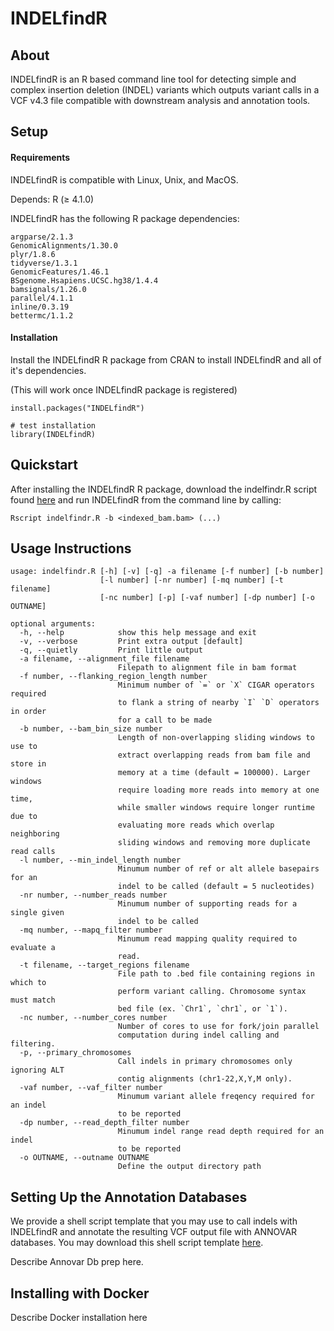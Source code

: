 # INDELfindR

## About
INDELfindR is an R based command line tool for detecting simple and complex insertion deletion (INDEL) variants which outputs variant calls in a VCF v4.3 file compatible with downstream analysis and annotation tools.

## Setup

#### Requirements

INDELfindR is compatible with Linux, Unix, and MacOS.

Depends: R (≥ 4.1.0) 

INDELfindR has the following R package dependencies:

```
argparse/2.1.3
GenomicAlignments/1.30.0
plyr/1.8.6
tidyverse/1.3.1
GenomicFeatures/1.46.1
BSgenome.Hsapiens.UCSC.hg38/1.4.4
bamsignals/1.26.0
parallel/4.1.1
inline/0.3.19
bettermc/1.1.2

```

#### Installation

Install the INDELfindR R package from CRAN to install INDELfindR and all of it's dependencies.

(This will work once INDELfindR package is registered)

```
install.packages("INDELfindR")

# test installation
library(INDELfindR)
```


## Quickstart

After installing the INDELfindR R package, download the indelfindr.R script found [here]() and run INDELfindR from the command line by calling:

```
Rscript indelfindr.R -b <indexed_bam.bam> (...)
```

## Usage Instructions

```
usage: indelfindr.R [-h] [-v] [-q] -a filename [-f number] [-b number]
                    [-l number] [-nr number] [-mq number] [-t filename]
                    [-nc number] [-p] [-vaf number] [-dp number] [-o OUTNAME]

optional arguments:
  -h, --help            show this help message and exit
  -v, --verbose         Print extra output [default]
  -q, --quietly         Print little output
  -a filename, --alignment_file filename
                        Filepath to alignment file in bam format
  -f number, --flanking_region_length number
                        Minimum number of `=` or `X` CIGAR operators required
                        to flank a string of nearby `I` `D` operators in order
                        for a call to be made
  -b number, --bam_bin_size number
                        Length of non-overlapping sliding windows to use to
                        extract overlapping reads from bam file and store in
                        memory at a time (default = 100000). Larger windows
                        require loading more reads into memory at one time,
                        while smaller windows require longer runtime due to
                        evaluating more reads which overlap neighboring
                        sliding windows and removing more duplicate read calls
  -l number, --min_indel_length number
                        Minumum number of ref or alt allele basepairs for an
                        indel to be called (default = 5 nucleotides)
  -nr number, --number_reads number
                        Minumum number of supporting reads for a single given
                        indel to be called
  -mq number, --mapq_filter number
                        Minumum read mapping quality required to evaluate a
                        read.
  -t filename, --target_regions filename
                        File path to .bed file containing regions in which to
                        perform variant calling. Chromosome syntax must match
                        bed file (ex. `Chr1`, `chr1`, or `1`).
  -nc number, --number_cores number
                        Number of cores to use for fork/join parallel
                        computation during indel calling and filtering.
  -p, --primary_chromosomes
                        Call indels in primary chromosomes only ignoring ALT
                        contig alignments (chr1-22,X,Y,M only).
  -vaf number, --vaf_filter number
                        Minumum variant allele freqency required for an indel
                        to be reported
  -dp number, --read_depth_filter number
                        Minumum indel range read depth required for an indel
                        to be reported
  -o OUTNAME, --outname OUTNAME
                        Define the output directory path
```

## Setting Up the Annotation Databases

We provide a shell script template that you may use to call indels with INDELfindR and annotate the resulting VCF output file with ANNOVAR databases. You may download this shell script template [here]().

Describe Annovar Db prep here.

## Installing with Docker

Describe Docker installation here